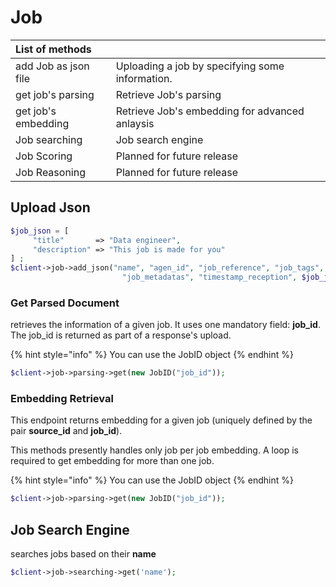 # Job

| List of methods |  |
| :--- | :--- |
| add Job as json file | Uploading a job by specifying some information. |
| get job's parsing | Retrieve Job's parsing |
| get job's embedding | Retrieve Job's embedding for advanced anlaysis |
| Job searching | Job search engine |
| Job Scoring | Planned for future release  |
| Job Reasoning | Planned for future release  |

## Upload Json

```php
$job_json = [
     "title"       => "Data engineer",
     "description" => "This job is made for you"
] ;
$client->job->add_json("name", "agen_id", "job_reference", "job_tags", 
                         "job_metadatas", "timestamp_reception", $job_json);
```

### Get Parsed Document

 retrieves the information of a given job. It uses one mandatory field: **job\_id**. The job\_id is returned as part of a response's upload.

{% hint style="info" %}
You can use the JobID object
{% endhint %}

```php
$client->job->parsing->get(new JobID("job_id"));
```

### Embedding Retrieval

This endpoint returns embedding for a given job \(uniquely defined by the pair **source\_id** and **job\_id**\).

This methods presently handles only job per job embedding. A loop is required to get embedding for more than one job.

{% hint style="info" %}
You can use the JobID object
{% endhint %}

```php
$client->job->parsing->get(new JobID("job_id"));
```

## Job Search Engine

searches jobs based on their **name**

```php
$client->job->searching->get('name');
```

